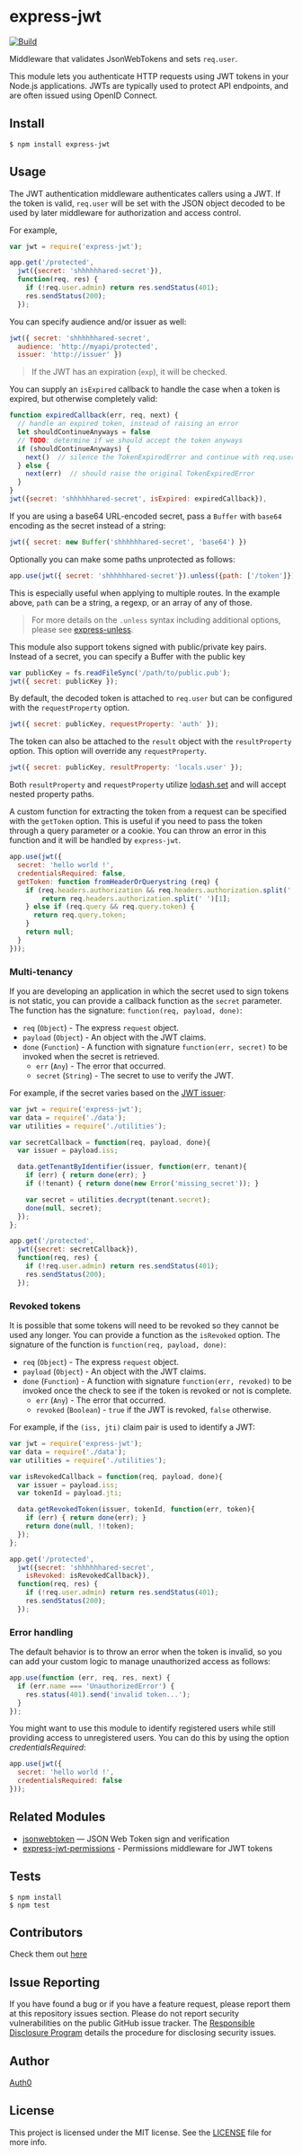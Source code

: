 # express-jwt

[![Build](https://travis-ci.org/auth0/express-jwt.png)](http://travis-ci.org/auth0/express-jwt)

Middleware that validates JsonWebTokens and sets `req.user`.

This module lets you authenticate HTTP requests using JWT tokens in your Node.js
applications.  JWTs are typically used to protect API endpoints, and are
often issued using OpenID Connect.

## Install

    $ npm install express-jwt

## Usage

The JWT authentication middleware authenticates callers using a JWT.
If the token is valid, `req.user` will be set with the JSON object decoded
to be used by later middleware for authorization and access control.

For example,

```javascript
var jwt = require('express-jwt');

app.get('/protected',
  jwt({secret: 'shhhhhhared-secret'}),
  function(req, res) {
    if (!req.user.admin) return res.sendStatus(401);
    res.sendStatus(200);
  });
```

You can specify audience and/or issuer as well:

```javascript
jwt({ secret: 'shhhhhhared-secret',
  audience: 'http://myapi/protected',
  issuer: 'http://issuer' })
```

> If the JWT has an expiration (`exp`), it will be checked.

You can supply an `isExpired` callback to handle the case when a token is expired, but otherwise completely valid:

```javascript
function expiredCallback(err, req, next) {
  // handle an expired token, instead of raising an error
  let shouldContinueAnyways = false
  // TODO: determine if we should accept the token anyways
  if (shouldContinueAnyways) {
    next()  // silence the TokenExpiredError and continue with req.user set
  } else {
    next(err)  // should raise the original TokenExpiredError
  }
}
jwt({secret: 'shhhhhhared-secret', isExpired: expiredCallback}),
```

If you are using a base64 URL-encoded secret, pass a `Buffer` with `base64` encoding as the secret instead of a string:

```javascript
jwt({ secret: new Buffer('shhhhhhared-secret', 'base64') })
```

Optionally you can make some paths unprotected as follows:

```javascript
app.use(jwt({ secret: 'shhhhhhared-secret'}).unless({path: ['/token']}));
```

This is especially useful when applying to multiple routes. In the example above, `path` can be a string, a regexp, or an array of any of those.

> For more details on the `.unless` syntax including additional options, please see [express-unless](https://github.com/jfromaniello/express-unless).

This module also support tokens signed with public/private key pairs. Instead of a secret, you can specify a Buffer with the public key

```javascript
var publicKey = fs.readFileSync('/path/to/public.pub');
jwt({ secret: publicKey });
```

By default, the decoded token is attached to `req.user` but can be configured with the `requestProperty` option.


```javascript
jwt({ secret: publicKey, requestProperty: 'auth' });
```

The token can also be attached to the `result` object with the `resultProperty` option. This option will override any `requestProperty`.

```javascript
jwt({ secret: publicKey, resultProperty: 'locals.user' });
```

Both `resultProperty` and `requestProperty` utilize [lodash.set](https://lodash.com/docs/4.17.2#set) and will accept nested property paths.

A custom function for extracting the token from a request can be specified with
the `getToken` option. This is useful if you need to pass the token through a
query parameter or a cookie. You can throw an error in this function and it will
be handled by `express-jwt`.

```javascript
app.use(jwt({
  secret: 'hello world !',
  credentialsRequired: false,
  getToken: function fromHeaderOrQuerystring (req) {
    if (req.headers.authorization && req.headers.authorization.split(' ')[0] === 'Bearer') {
        return req.headers.authorization.split(' ')[1];
    } else if (req.query && req.query.token) {
      return req.query.token;
    }
    return null;
  }
}));
```

### Multi-tenancy
If you are developing an application in which the secret used to sign tokens is not static, you can provide a callback function as the `secret` parameter. The function has the signature: `function(req, payload, done)`:
* `req` (`Object`) - The express `request` object.
* `payload` (`Object`) - An object with the JWT claims.
* `done` (`Function`) - A function with signature `function(err, secret)` to be invoked when the secret is retrieved.
  * `err` (`Any`) - The error that occurred.
  * `secret` (`String`) - The secret to use to verify the JWT.

For example, if the secret varies based on the [JWT issuer](http://self-issued.info/docs/draft-ietf-oauth-json-web-token.html#issDef):
```javascript
var jwt = require('express-jwt');
var data = require('./data');
var utilities = require('./utilities');

var secretCallback = function(req, payload, done){
  var issuer = payload.iss;

  data.getTenantByIdentifier(issuer, function(err, tenant){
    if (err) { return done(err); }
    if (!tenant) { return done(new Error('missing_secret')); }

    var secret = utilities.decrypt(tenant.secret);
    done(null, secret);
  });
};

app.get('/protected',
  jwt({secret: secretCallback}),
  function(req, res) {
    if (!req.user.admin) return res.sendStatus(401);
    res.sendStatus(200);
  });
```

### Revoked tokens
It is possible that some tokens will need to be revoked so they cannot be used any longer. You can provide a function as the `isRevoked` option. The signature of the function is `function(req, payload, done)`:
* `req` (`Object`) - The express `request` object.
* `payload` (`Object`) - An object with the JWT claims.
* `done` (`Function`) - A function with signature `function(err, revoked)` to be invoked once the check to see if the token is revoked or not is complete.
  * `err` (`Any`) - The error that occurred.
  * `revoked` (`Boolean`) - `true` if the JWT is revoked, `false` otherwise.

For example, if the `(iss, jti)` claim pair is used to identify a JWT:
```javascript
var jwt = require('express-jwt');
var data = require('./data');
var utilities = require('./utilities');

var isRevokedCallback = function(req, payload, done){
  var issuer = payload.iss;
  var tokenId = payload.jti;

  data.getRevokedToken(issuer, tokenId, function(err, token){
    if (err) { return done(err); }
    return done(null, !!token);
  });
};

app.get('/protected',
  jwt({secret: 'shhhhhhared-secret',
    isRevoked: isRevokedCallback}),
  function(req, res) {
    if (!req.user.admin) return res.sendStatus(401);
    res.sendStatus(200);
  });
```

### Error handling

The default behavior is to throw an error when the token is invalid, so you can add your custom logic to manage unauthorized access as follows:


```javascript
app.use(function (err, req, res, next) {
  if (err.name === 'UnauthorizedError') {
    res.status(401).send('invalid token...');
  }
});
```

You might want to use this module to identify registered users while still providing access to unregistered users. You
can do this by using the option _credentialsRequired_:

```javascript
app.use(jwt({
  secret: 'hello world !',
  credentialsRequired: false
}));
```

## Related Modules

- [jsonwebtoken](https://github.com/auth0/node-jsonwebtoken) — JSON Web Token sign and verification
- [express-jwt-permissions](https://github.com/MichielDeMey/express-jwt-permissions) - Permissions middleware for JWT tokens

## Tests

    $ npm install
    $ npm test

## Contributors
Check them out [here](https://github.com/auth0/express-jwt/graphs/contributors)

## Issue Reporting

If you have found a bug or if you have a feature request, please report them at this repository issues section. Please do not report security vulnerabilities on the public GitHub issue tracker. The [Responsible Disclosure Program](https://auth0.com/whitehat) details the procedure for disclosing security issues.

## Author

[Auth0](auth0.com)

## License

This project is licensed under the MIT license. See the [LICENSE](LICENSE) file for more info.
